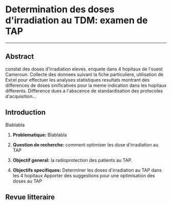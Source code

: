 # Determination des doses d'irradiation au TDM: examen de TAP

---

## Abstract
constat des doses d'irradiation eleves. enquete dans 4 hopitaux de l'ouest Cameroun. Collecte des donnees suivant la fiche particuliere, utilisation de Excel pour effectuer les analyses statistiques
resultats montrant des differences de doses sinificatives pour la meme indication dans les hopitaux differents. Difference dues a l'abscence de standardisation des protocoles d'acquisition...

## Introduction
Blablabla

1. **Problematique:**
Blablabla

2. **Question de recherche:**
   comment optimiser les dose d'irradiation au TAP
   
3. **Objectif general:**
   la radioprotection des patients au TAP.
   
4. **Objectifs specifiques:**
   Determiner les doses d'irradiation au TAP dans les 4 hopitaux
   Apporter des suggestions pour une optimisation des doses au TAP

## Revue litteraire
